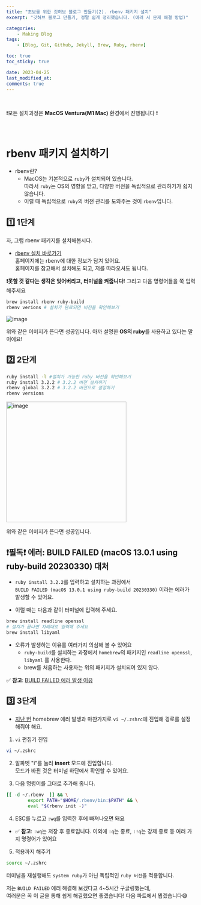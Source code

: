 ```yaml
---
title: "초보를 위한 깃허브 블로그 만들기(2). rbenv 패키지 설치"
excerpt: "깃허브 블로그 만들기, 정말 쉽게 정리했습니다. (에러 시 문제 해결 방법)"

categories:
    - Making Blog
tags:
    - [Blog, Git, Github, Jekyll, Brew, Ruby, rbenv]

toc: true
toc_sticky: true

date: 2023-04-25
last_modified_at: 
comments: true
---
```

<br>

❗️모든 설치과정은 **MacOS Ventura(M1 Mac)** 환경에서 진행됩니다 ❗️

<br>

# rbenv 패키지 설치하기
- rbenv란?
    - MacOS는 기본적으로 `ruby`가 설치되어 있습니다. <br> 따라서 `ruby`는 OS의 영향을 받고, 다양한 버전을 독립적으로 관리하기가 쉽지 않습니다.
    - 이럴 때 독립적으로 `ruby`의 버전 관리를 도와주는 것이 `rbenv`입니다.

## 1️⃣ 1단계
자, 그럼 rbenv 패키지를 설치해봅시다.
* [rbenv 설치 바로가기](https://formulae.brew.sh/formula/rbenv) <br>
홈페이지에는 rbenv에 대한 정보가 담겨 있어요.<br>
홈페이지를 참고해서 설치해도 되고, 저를 따라오셔도 됩니다.

**❗️못할 것 같다는 생각은 잊어버리고, 터미널을 켜줍니다!**
그리고 다음 명령어들을 쭉 입력해주세요

```bash
brew install rbenv ruby-build 
rbenv verions # 설치가 완료되면 버전을 확인해보기
```
![image](https://user-images.githubusercontent.com/86516594/234170701-11947ad0-5317-4d74-a966-1cf3e1671092.png)

위와 같은 이미지가 뜬다면 성공입니다. 
아까 설명한 **OS의 ruby**를 사용하고 있다는 말이에요!

## 2️⃣ 2단계
```bash
ruby install -l #설치가 가능한 ruby 버전을 확인해보기
ruby install 3.2.2 # 3.2.2 버전 설치하기
rbenv global 3.2.2 # 3.2.2 버전으로 설정하기
rbenv versions 
```
<img width="320" alt="image" src="https://user-images.githubusercontent.com/86516594/234173522-003a0b86-b68b-425c-8f17-ed9d1dc4454e.png">

위와 같은 이미지가 뜬다면 성공입니다.

❗️필독❗️ 에러: BUILD FAILED (macOS 13.0.1 using ruby-build 20230330) 대처
---
* `ruby install 3.2.2`를 입력하고 설치하는 과정에서 <br> `BUILD FAILED (macOS 13.0.1 using ruby-build 20230330)` 이라는 에러가 발생할 수 있어요.

* 이럴 때는 다음과 같이 터미널에 입력해 주세요.<br>
```bash
brew install readline openssl
# 설치가 끝나면 차례대로 입력해 주세요
brew install libyaml
```

* 오류가 발생하는 이유를 여러가지 의심해 볼 수 있어요
    - `ruby-build`를 설치하는 과정에서 `homebrew`의 패키지인 `readline openssl`, `libyaml` 를 사용한다.
    - brew를 처음하는 사용자는 위의 패키지가 설치되어 있지 않다.

✅ **참고**: [BUILD FAILED 에러 발생 이유](https://github.com/rbenv/ruby-build/issues/1691)

## 3️⃣ 3단계
* [지난 번](https://0530hwi.github.io/making%20blog/Making_GitBlog1/#에러-발생-zsh-command-not-found-brew) homebrew 에러 발생과 마찬가지로 `vi ~/.zshrc`에 진입해 경로를 설정해줘야 해요.

1. `vi` 편집기 진입
```bash
vi ~/.zshrc
```
2. 알파벳 "i"를 눌러 **insert** 모드에 진입합니다.<br> 모드가 바뀐 것은 터미널 하단에서 확인할 수 있어요.

3. 다음 명령어를 그대로 추가해 줍니다.
```bash
[[ -d ~/.rbenv  ]] && \
        export PATH="$HOME/.rbenv/bin:$PATH" && \
        eval "$(rbenv init -)"
```
4. ESC를 누르고 `:wq`를 입력한 후에 빠져나오면 돼요
* ✅ **참고**: `:wq`는 저장 후 종료입니다. 이외에 `:q`는 종료, `:!q`는 강제 종료 등 여러 가지 명령어가 있어요

5. 적용까지 해주기
```bash
source ~/.zshrc
```
터미널을 재실행해도 `system ruby`가 아닌 독립적인 `ruby 버전`을 적용합니다.

저는 `BUILD FAILED` 에러 해결해 보겠다고 4~5시간 구글링했는데, <br>여러분은 꼭 이 글을 통해 쉽게 해결했으면 좋겠습니다! 다음 파트에서 뵙겠습니다😅